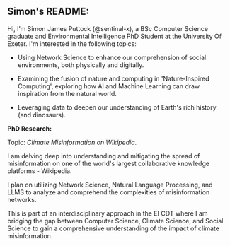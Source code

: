 ## Simon's README:
Hi, I’m Simon James Puttock (@sentinal-x), a BSc Computer Science graduate and Environmental Intelligence PhD Student at the University Of Exeter.
I'm interested in the following topics:

- Using Network Science to enhance our comprehension of social environments, both physically and digitally.

- Examining the fusion of nature and computing in 'Nature-Inspired Computing', exploring how AI and Machine Learning can draw inspiration from the natural world.

- Leveraging data to deepen our understanding of Earth's rich history (and dinosaurs).

**PhD Research:**

Topic: *Climate Misinformation on Wikipedia*.

I am delving deep into understanding and mitigating the spread of misinformation on one of the world's largest collaborative knowledge platforms - Wikipedia.

I plan on utilizing Network Science, Natural Language Processing, and LLMS to analyze and comprehend the complexities of misinformation networks.

This is part of an interdisciplinary approach in the EI CDT where I am bridging the gap between Computer Science, Climate Science, and Social Science to gain a comprehensive understanding of the impact of climate misinformation.

<!---
sentinal-x/sentinal-x is a ✨ special ✨ repository because its `README.md` (this file) appears on your GitHub profile.
You can click the Preview link to take a look at your changes.
--->
